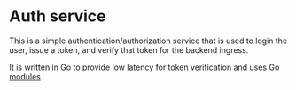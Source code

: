 # Auth service

This is a simple authentication/authorization service that is used to login the user, issue a token,
and verify that token for the backend ingress.

It is written in Go to provide low latency for token verification and uses [Go
modules](https://github.com/golang/go/wiki/Modules).
